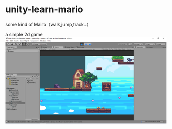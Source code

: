 # unity-learn-mario
some kind of Mairo（walk,jump,track..）

a simple 2d game
![image](https://github.com/UI-Mario/unity-learn-mario/blob/master/img/图片1.png)
